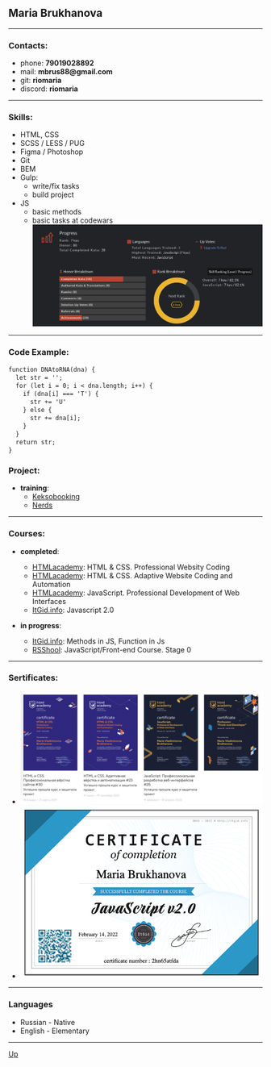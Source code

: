 <p id="start"></p>

## Maria Brukhanova
---

### Contacts:

* phone: __79019028892__
* mail: __mbrus88@gmail.com__
* git: __riomaria__
* discord: __riomaria__

---

### Skills:
* HTML, CSS
* SCSS / LESS / PUG
* Figma / Photoshop 
* Git
* BEM
* Gulp: 
  * write/fix tasks
  * build project
* JS
  * basic methods
  * basic tasks at codewars
  ![7 - 8 tasks codewars](./img/codewars.png)

---

### Code Example: 
```
function DNAtoRNA(dna) {
  let str = '';
  for (let i = 0; i < dna.length; i++) {
    if (dna[i] === 'T') {
      str += 'U'
    } else {
      str += dna[i];
    }
  }
  return str;
}
```

### Project: 
* __training__:
  * [Keksobooking](https://riomaria.github.io/351483-keksobooking-25/)
  * [Nerds](https://riomaria.github.io/351483-nerds-30/)
  
---

### Courses: 
* __completed__:
  * [HTMLacademy](https://htmlacademy.ru): HTML & CSS. Professional Websity Coding
  * [HTMLacademy](https://htmlacademy.ru): HTML & CSS. Adaptive Website Coding and Automation 
  * [HTMLacademy](https://htmlacademy.ru): JavaScript. Professional Development of Web Interfaces
  * [ItGid.info](https://itgid.info): Javascript 2.0

* __in progress__: 
  * [ItGid.info](https://itgid.info): Methods in JS, Function in Js
  * [RSShool](https://rollingscopes.com): JavaScript/Front-end Course. Stage 0

---

### Sertificates: 
* ![html academy](./img/sertificate/htmlAcademy.png)
* ![html academy](./img/sertificate/itGid.png)

---

### Languages
* Russian - Native
* English - Elementary

---
[Up](#start)
